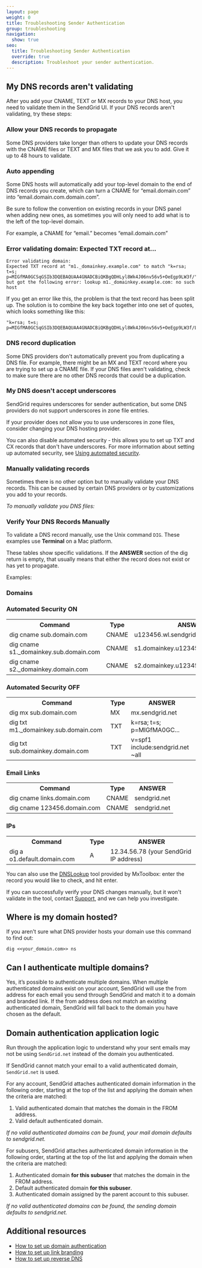 ```yaml
---
layout: page
weight: 0
title: Troubleshooting Sender Authentication
group: troubleshooting
navigation:
  show: true
seo:
  title: Troubleshooting Sender Authentication
  override: true
  description: Troubleshoot your sender authentication.
---
```


## 	My DNS records aren't validating

After you add your CNAME, TEXT or MX records to your DNS host, you need to validate them in the SendGrid UI. If your DNS records aren't validating, try these steps:

 ### 	Allow your DNS records to propagate

Some DNS providers take longer than others to update your DNS records with the CNAME files or TEXT and MX files that we ask you to add. Give it up to 48 hours to validate.

 ### 	Auto appending

Some DNS hosts will automatically add your top-level domain to the end of DNS records you create, which can turn a CNAME for “email.domain.com” into “email.domain.com.domain.com”.

Be sure to follow the convention on existing records in your DNS panel when adding new ones, as sometimes you will only need to add what is to the left of the top-level domain.

For example, a CNAME for “email.” becomes “email.domain.com”

 ### 	Error validating domain: Expected TXT record at...

```
Error validating domain:
Expected TXT record at "m1._domainkey.example.com" to match "k=rsa; t=s; p=MIGfMA0GCSqGSIb3DQEBAQUAA4GNADCBiQKBgQDHLyl8Wk4J06nv56v5+OeEgp9LW3f/""LOlBjWJ9NS4l9X5UlbPJkKeHDXThTig2CxhVuKmIVvRcc9yJ27Tdthj1C1q0rvRtFpNlHbdrJvD8wpxe5rmFeiRPH1KUYbvtbs84aApMwN6Y3A0dgQE7vGkHnPTjwT7q/xv3mu2CvkVntQIDAQAB", but got the following error: lookup m1._domainkey.example.com: no such host
```

If you get an error like this, the problem is that the text record has been split up. The solution is to combine the key back together into one set of quotes, which looks something like this:

```
"k=rsa; t=s; p=MIGfMA0GCSqGSIb3DQEBAQUAA4GNADCBiQKBgQDHLyl8Wk4J06nv56v5+OeEgp9LW3f/LOlBjWJ9NS4l9X5UlbPJkKeHDXThTig2CxhVuKmIVvRcc9yJ27Tdthj1C1q0rvRtFpNlHbdrJvD8wpxe5rmFeiRPH1KUYbvtbs84aApMwN6Y3A0dgQE7vGkHnPTjwT7q/xv3mu2CvkVntQIDAQAB"
```

 ### 	DNS record duplication

Some DNS providers don't automatically prevent you from duplicating a DNS file. For example, there might be an MX and TEXT record where you are trying to set up a CNAME file. If your DNS files aren't validating, check to make sure there are no other DNS records that could be a duplication.

 ### 	My DNS doesn't accept underscores

SendGrid requires underscores for sender authentication, but some DNS providers do not support underscores in zone file entries.

If your provider does not allow you to use underscores in zone files, consider changing your DNS hosting provider.

You can also disable automated security - this allows you to set up TXT and CX records that don't have underscores. For more information about setting up automated security, see [Using automated security]({{root_url}}/knowledge-center/sending-email/how-to-set-up-domain-authentication/#using-automated-security).

 ### 	Manually validating records

Sometimes there is no other option but to manually validate your DNS records. This can be caused by certain DNS providers or by customizations you add to your records.

*To manually validate you DNS files:*

 ### 	Verify Your DNS Records Manually

To validate a DNS record manually, use the  Unix command `DIG`. These examples use **Terminal** on a Mac platform.

These tables show specific validations. If the **ANSWER** section of the dig return is empty, that usually means that either the record does not exist or has yet to propagate.

Examples:

 ### 	Domains

 ### 	Automated Security ON

<table class="table">
  <tr>
    <th>Command</th>
    <th>Type</th>
    <th>ANSWER</th>
  </tr>
  <tr>
    <td>dig cname sub.domain.com</td>
    <td>CNAME</td>
    <td>u123456.wl.sendgrid.net</td>
  </tr>
  <tr>
    <td>dig cname s1._domainkey.sub.domain.com</td>
    <td>CNAME</td>
    <td>s1.domainkey.u123456.wl.sendgrid.net</td>
  </tr>
  <tr>
    <td>dig cname s2._domainkey.domain.com</td>
    <td>CNAME</td>
    <td>s2.domainkey.u123456.wl.sendgrid.net</td>
  </tr>
</table>

 ### 	Automated Security OFF

<table class="table">
  <tr>
    <th>Command</th>
    <th>Type</th>
    <th>ANSWER</th>
  </tr>
  <tr>
    <td>dig mx sub.domain.com</td>
    <td>MX</td>
    <td>mx.sendgrid.net</td>
  </tr>
  <tr>
    <td>dig txt m1._domainkey.sub.domain.com</td>
    <td>TXT</td>
    <td>k=rsa; t=s; p=MIGfMA0GC...</td>
  </tr>
  <tr>
    <td>dig txt sub.domainkey.domain.com</td>
    <td>TXT</td>
    <td>v=spf1 include:sendgrid.net ~all</td>
  </tr>
</table>

 ### 	Email Links

<table class="table">
  <tr>
    <th>Command</th>
    <th>Type</th>
    <th>ANSWER</th>
  </tr>
  <tr>
    <td>dig cname links.domain.com</td>
    <td>CNAME</td>
    <td>sendgrid.net</td>
  </tr>
  <tr>
    <td>dig cname 123456.domain.com</td>
    <td>CNAME</td>
    <td>sendgrid.net</td>
  </tr>
</table>

 ### 	IPs

 <table class="table">
  <tr>
    <th>Command</th>
    <th>Type</th>
    <th>ANSWER</th>
  </tr>
  <tr>
    <td>dig a o1.default.domain.com</td>
    <td>A</td>
    <td>12.34.56.78 (your SendGrid IP address)</td>
  </tr>
</table>

You can also use the [DNSLookup](http://mxtoolbox.com/DNSLookup.aspx) tool provided by MxToolbox: enter the record you would like to check, and hit enter.

If you can successfully verify your DNS changes manually, but it won't validate in the tool, contact [Support](https://support.sendgrid.com/hc/en-us), and we can help you investigate.

## 	Where is my domain hosted?

If you aren't sure what DNS provider hosts your domain use this command to find out:

```
dig <<your_domain.com>> ns
```

## 	Can I authenticate multiple domains?

Yes, it’s possible to authenticate multiple domains. When multiple authenticated domains exist on your account, SendGrid will use the from address for each email you send through SendGrid and match it to a domain and branded link. If the from address does not match an existing authenticated domain, SendGrid will fall back to the domain you have chosen as the default.

## 	Domain authentication application logic

Run through the application logic to understand why your sent emails may not be using `SendGrid.net` instead of the domain you authenticated.

<call-out>

If SendGrid cannot match your email to a valid authenticated domain, `SendGrid.net` is used.

</call-out>

For any account, SendGrid attaches authenticated domain information in the following order, starting at the top of the list and applying the domain when the criteria are matched:

1. Valid authenticated domain that matches the domain in the FROM address.
2. Valid default authenticated domain.

*If no valid authenticated domains can be found, your mail domain defaults to sendgrid.net.*

For subusers, SendGrid attaches authenticated domain information in the following order, starting at the top of the list and applying the domain when the criteria are matched:

1. Authenticated domain **for this subuser** that matches the domain in the FROM address.
1. Default authenticated domain **for this subuser**.
1. Authenticated domain assigned by the parent account to this subuser.

*If no valid authenticated domains can be found, the sending domain defaults to sendgrid.net.*

## 	Additional resources

- [How to set up domain authentication]({{root_url}}/knowledge-center/sending-email/how-to-set-up-domain-authentication/)
- [How to set up link branding]({{root_url}}/knowledge-center/sending-email/how-to-set-up-link-branding/)
- [How to set up reverse DNS]({{root_url}}/knowledge-center/sending-email/how-to-set-up-reverse-dns/)

